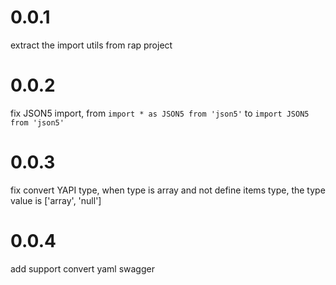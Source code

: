 # 0.0.1
extract the import utils from rap project

# 0.0.2
fix JSON5 import, from `import * as JSON5 from 'json5'` to `import JSON5 from 'json5'`

# 0.0.3
fix convert YAPI type, when type is array and not define items type, the type value is ['array', 'null']

# 0.0.4
add support convert yaml swagger 
